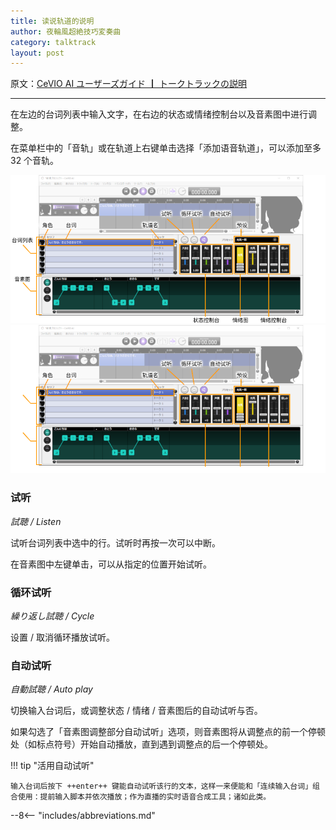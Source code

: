 ```yaml
---
title: 读说轨道的说明
author: 夜輪風超絶技巧変奏曲
category: talktrack
layout: post
---
```

原文：[CeVIO AI ユーザーズガイド ┃ トークトラックの説明](https://cevio.jp/guide/cevio_ai/talktrack/)

---

在左边的台词列表中输入文字，在右边的状态或情绪控制台以及音素图中进行调整。

在菜单栏中的「音轨」或在轨道上右键单击选择「添加语音轨道」，可以添加至多 32 个音轨。

![talk track](images/talktrack_1.png#only-light)
![talk track](images/talktrack_1_dark.png#only-dark)

### 试听

*試聴 / Listen*

试听台词列表中选中的行。试听时再按一次可以中断。

在音素图中左键单击，可以从指定的位置开始试听。

### 循环试听

*繰り返し試聴 / Cycle*

设置 / 取消循环播放试听。

### 自动试听

*自動試聴 / Auto play*

切换输入台词后，或调整状态 / 情绪 / 音素图后的自动试听与否。

如果勾选了「音素图调整部分自动试听」选项，则音素图将从调整点的前一个停顿处（如标点符号）开始自动播放，直到遇到调整点的后一个停顿处。

!!! tip "活用自动试听"

    输入台词后按下 ++enter++ 键能自动试听该行的文本，这样一来便能和「连续输入台词」组合使用：提前输入脚本并依次播放；作为直播的实时语音合成工具；诸如此类。

--8<-- "includes/abbreviations.md"

